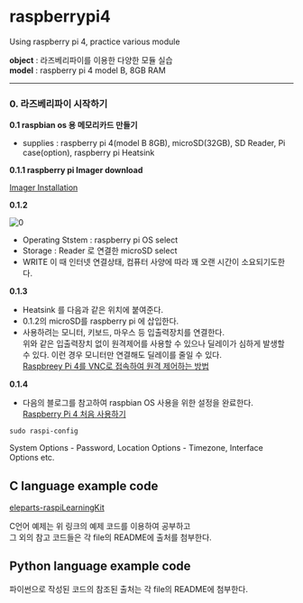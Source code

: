 # raspberrypi4
Using raspberry pi 4, practice various module  
  
**object** : 라즈베리파이를 이용한 다양한 모듈 실습  
**model**  : raspberry pi 4 model B, 8GB RAM

___
### 0. 라즈베리파이 시작하기  
**0.1 raspbian os 용 메모리카드 만들기**
- supplies : raspberry pi 4(model B 8GB), microSD(32GB), SD Reader, Pi case(option), raspberry pi Heatsink
  
**0.1.1 raspberry pi Imager download**  
  
[Imager Installation](https://www.raspberrypi.com/software/)
  
**0.1.2**  

![0](https://user-images.githubusercontent.com/100012844/159913733-ff9696a0-877f-4ba5-b172-20b1e78771e9.PNG)

- Operating Ststem : raspberry pi OS select
- Storage : Reader 로 연결한 microSD select
- WRITE  이 때 인터넷 연결상태, 컴퓨터 사양에 따라 꽤 오랜 시간이 소요되기도한다.
  
**0.1.3**  
- Heatsink 를 다음과 같은 위치에 붙여준다.  
- 0.1.2의 microSD를 raspberry pi 에 삽입한다.
- 사용하려는 모니터, 키보드, 마우스 등 입출력장치를 연결한다.  
위와 같은 입출력장치 없이 원격제어를 사용할 수 있으나 딜레이가 심하게 발생할 수 있다.
이런 경우 모니터만 연결해도 딜레이를 줄일 수 있다.  
[Raspbreey Pi 4를 VNC로 접속하여 원격 제어하는 방법](https://webnautes.tistory.com/549?category=759152)  

**0.1.4**  
- 다음의 블로그를 참고하여 raspbian OS 사용을 위한 설정을 완료한다.  
[Raspberry Pi 4 처음 사용하기](https://webnautes.tistory.com/899?category=759152)  

```Linux
sudo raspi-config
```
System Options - Password,  Location Options - Timezone,  Interface Options etc.

## C language example code
[eleparts-raspiLearningKit](https://github.com/eleparts/raspi-LearningKit)  
  
C언어 예제는 위 링크의 예제 코드를 이용하여 공부하고  
그 외의 참고 코드들은 각 file의 README에 출처를 첨부한다. 

## Python language example code
  
파이썬으로 작성된 코드의 참조된 출처는 각 file의 README에 첨부한다.  

